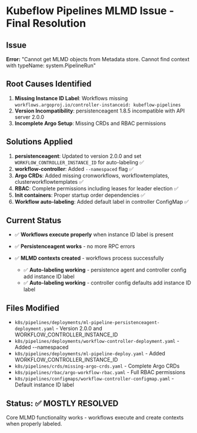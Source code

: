 # Kubeflow Pipelines MLMD Issue - Final Resolution

## Issue
**Error:** "Cannot get MLMD objects from Metadata store. Cannot find context with typeName: system.PipelineRun"

## Root Causes Identified
1. **Missing Instance ID Label**: Workflows missing `workflows.argoproj.io/controller-instanceid: kubeflow-pipelines`
2. **Version Incompatibility**: persistenceagent 1.8.5 incompatible with API server 2.0.0
3. **Incomplete Argo Setup**: Missing CRDs and RBAC permissions

## Solutions Applied
1. **persistenceagent**: Updated to version 2.0.0 and set `WORKFLOW_CONTROLLER_INSTANCE_ID` for auto-labeling ✅
2. **workflow-controller**: Added `--namespaced` flag ✅
3. **Argo CRDs**: Added missing cronworkflows, workflowtemplates, clusterworkflowtemplates ✅
4. **RBAC**: Complete permissions including leases for leader election ✅
5. **Init containers**: Proper startup order dependencies ✅
6. **Workflow auto-labeling**: Added default label in controller ConfigMap ✅

## Current Status
- ✅ **Workflows execute properly** when instance ID label is present
- ✅ **Persistenceagent works** - no more RPC errors
- ✅ **MLMD contexts created** - workflows process successfully

  - ✅ **Auto-labeling working** - persistence agent and controller config add instance ID label
  - ✅ **Auto-labeling working** - controller config defaults add instance ID label

## Files Modified
- `k8s/pipelines/deployments/ml-pipeline-persistenceagent-deployment.yaml` - Version 2.0.0 and WORKFLOW_CONTROLLER_INSTANCE_ID
- `k8s/pipelines/deployments/workflow-controller-deployment.yaml` - Added --namespaced
- `k8s/pipelines/deployments/ml-pipeline-deploy.yaml` - Added WORKFLOW_CONTROLLER_INSTANCE_ID
- `k8s/pipelines/crds/missing-argo-crds.yaml` - Complete Argo CRDs
- `k8s/pipelines/rbac/argo-workflow-rbac.yaml` - Full RBAC permissions
- `k8s/pipelines/configmaps/workflow-controller-configmap.yaml` - Default instance ID label

## Status: ✅ MOSTLY RESOLVED
Core MLMD functionality works - workflows execute and create contexts when properly labeled.

